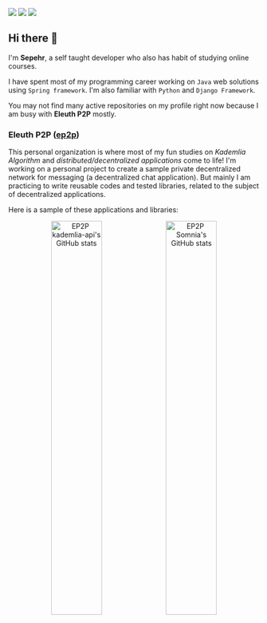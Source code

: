 [![](https://img.shields.io/badge/main%20language-java-orange?style=for-the-badge&logo=java&logoColor=white)]()
[![](https://img.shields.io/badge/second%20language-python-blue?style=for-the-badge&logo=python&logoColor=white)]()
[![](https://img.shields.io/badge/discord-sep%238562-blue?style=for-the-badge&logo=discord&logoColor=7289DA)](https://discordapp.com/users/696960728095129640)



## Hi there 👋


I'm **Sepehr**, a self taught developer who also has habit of studying online courses. 

I have spent most of my programming career working on `Java` web solutions using `Spring framework`.
I'm also familiar with `Python` and `Django Framework`.

You may not find many active repositories on my profile right now because I am busy with **Eleuth P2P** mostly.

<!--
<p align="center">
  <img src="https://github-readme-stats.vercel.app/api?username=sepehr-gh&show_icons=true&theme=nord&count_private=true&hide_title=true" alt="Sepehr Gh's GitHub stats" />
</p>
-->


### Eleuth P2P ([ep2p](https://github.com/ep2p))

This personal organization is where most of my fun studies on _Kademlia Algorithm_ and _distributed/decentralized applications_ come to life! I'm working on a personal project to create a sample private decentralized network for messaging (a decentralized chat application). But mainly I am practicing to write reusable codes and tested libraries, related to the subject of decentralized applications.

Here is a sample of these applications and libraries:

<p align="center">
  <a href="https://github.com/ep2p/kademlia-api"><img width="45%" src="https://github-readme-stats.vercel.app/api/pin/?username=ep2p&repo=kademlia-api&show_owner=true&theme=nord" alt="EP2P kademlia-api's GitHub stats" /></a>
  <a href="https://github.com/ep2p/somnia"><img width="45%" src="https://github-readme-stats.vercel.app/api/pin/?username=ep2p&repo=somnia&show_owner=true&theme=nord" alt="EP2P Somnia's GitHub stats" /></a>
  
</p>
